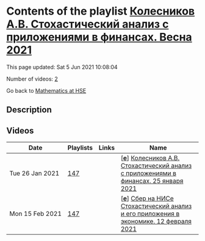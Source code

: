 # Contents of the playlist [Колесников А.В. Стохастический анализ с приложениями в финансах. Весна 2021](https://www.youtube.com/playlist?list=PLq3E5oubNNoDWLeLm6_XTYnJ1Mjuzijyn)

This page updated: Sat 5 Jun 2021 10:08:04

Number of videos: [2](#videos)

Go back to [Mathematics at HSE](../README.md)

## Description



## Videos

|Date|Playlists|Links|Name|
|---|---|---|---|
| Tue&nbsp;26&nbsp;Jan&nbsp;2021 | [147](../playlists/147 "Колесников А.В. Стохастический анализ с приложениями в финансах. Весна 2021") |  | [[**e**](https://studio.youtube.com/video/4KCd0XRekiQ/edit "Edit")] [Колесников А.В. Стохастический анализ с приложениями в финансах. 25 января 2021](https://www.youtube.com/watch?v=4KCd0XRekiQ&list=PLq3E5oubNNoDWLeLm6_XTYnJ1Mjuzijyn "Лекция 2") |
| Mon&nbsp;15&nbsp;Feb&nbsp;2021 | [147](../playlists/147 "Колесников А.В. Стохастический анализ с приложениями в финансах. Весна 2021") |  | [[**e**](https://studio.youtube.com/video/WaHaomOdrXI/edit "Edit")] [Сбер на НИСе Стохастический анализ и его приложения в экономике. 12 февраля 2021](https://www.youtube.com/watch?v=WaHaomOdrXI&list=PLq3E5oubNNoDWLeLm6_XTYnJ1Mjuzijyn) |
